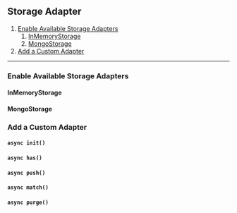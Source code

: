## Storage Adapter

1. [Enable Available Storage Adapters](#enable-available-storage-adapters)
    1. [InMemoryStorage](#inmemorystorage)
    1. [MongoStorage](#MongoStorage)
1. [Add a Custom Adapter](#add-a-custom-adapter)

--- 

### Enable Available Storage Adapters
#### InMemoryStorage
#### MongoStorage

### Add a Custom Adapter

#### `async init()`
#### `async has()`
#### `async push()`
#### `async match()`
#### `async purge()`
